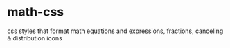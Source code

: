 # math-css
css styles that format math equations and expressions, fractions, canceling &amp; distribution icons

